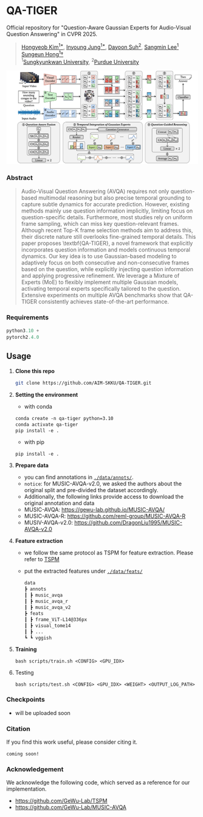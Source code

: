# QA-TIGER
Official repository for "Question-Aware Gaussian Experts for Audio-Visual Question Answering" in CVPR 2025.

> [Hongyeob Kim<sup>1*](https://github.com/redleaf-kim), [Inyoung Jung<sup>1*](https://github.com/nanacoco419), [Dayoon Suh<sup>2</sup>](https://github.com/dayoonsuh), [Sangmin Lee<sup>1](https://sites.google.com/view/sangmin-lee/home) [Sungeun Hong<sup>1</sup>&dagger;](https://www.csehong.com/) <br>
> <sup>1</sup>[Sungkyunkwan University](https://www.skku.edu/eng/index.do), <sup>2</sup>[Purdue University](https://www.purdue.edu/)

<p align=center><img src="./images/main_figure.png" width="1024px"></p>

### Abstract
>Audio-Visual Question Answering (AVQA) requires not only question-based multimodal reasoning but also precise temporal grounding to capture subtle dynamics for accurate prediction. However, existing methods mainly use question information implicitly, limiting focus on question-specific details. Furthermore, most studies rely on uniform frame sampling, which can miss key question-relevant frames. Although recent Top-K frame selection methods aim to address this, their discrete nature still overlooks fine-grained temporal details. This paper proposes \textbf{QA-TIGER}, a novel framework that explicitly incorporates question information and models continuous temporal dynamics. Our key idea is to use Gaussian-based modeling to adaptively focus on both consecutive and non-consecutive frames based on the question, while explicitly injecting question information and applying progressive refinement. We leverage a Mixture of Experts (MoE) to flexibly implement multiple Gaussian models, activating temporal experts specifically tailored to the question. Extensive experiments on multiple AVQA benchmarks show that QA-TIGER consistently achieves state-of-the-art performance.


### Requirements
```python
python3.10 +
pytorch2.4.0
```

## Usage

1. **Clone this repo**

    ```bash
    git clone https://github.com/AIM-SKKU/QA-TIGER.git
    ```

2. **Setting the environment**
    - with conda
    ```
    conda create -n qa-tiger python=3.10
    conda activate qa-tiger
    pip install -e .
    ```

    - with pip
    ```
    pip install -e .
    ```

2. **Prepare data**
    - you can find annotations in [`./data/annots/`](./data/annots/).
    - `notice`: for MUSIC-AVQA-v2.0, we asked the authors about the original split and pre-divided the dataset accordingly.
    - Additionally, the following links provide access to download the original annotation and data
    - MUSIC-AVQA: https://gewu-lab.github.io/MUSIC-AVQA/
    - MUSIC-AVQA-R: https://github.com/reml-group/MUSIC-AVQA-R
    - MUSIV-AVQA-v2.0: https://github.com/DragonLiu1995/MUSIC-AVQA-v2.0

4. **Feature extraction**
    - we follow the same protocol as TSPM for feature extraction. Please refer to [TSPM](https://github.com/GeWu-Lab/TSPM)
    - put the extracted features under [`./data/feats/`](./data/feats/)
    
        ```
        data
        ┣ annots
        ┃ ┣ music_avqa
        ┃ ┣ music_avqa_r
        ┃ ┣ music_avqa_v2
        ┣ feats
        ┃ ┣ frame_ViT-L14@336px
        ┃ ┣ visual_tome14
        ┃ ┣ ...
        ┗ ┗ vggish
        ```

4. **Training**

    ```shell
    bash scripts/train.sh <CONFIG> <GPU_IDX>
    ```

5. Testing

    ```shell
    bash scripts/test.sh <CONFIG> <GPU_IDX> <WEIGHT> <OUTPUT_LOG_PATH>
    ```

### Checkpoints

- will be uploaded soon


### Citation

If you find this work useful, please consider citing it.

```
coming soon!
```

### Acknowledgement
We acknowledge the following code, which served as a reference for our implementation.
- https://github.com/GeWu-Lab/TSPM
- https://github.com/GeWu-Lab/MUSIC-AVQA